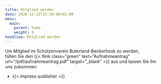 ```yaml
---
title: Mitglied werden
date: 2020-12-22T15:50:00+01:00
menu:
  main:
    parent: home
    weight: 5    
headline: Mitglied werden
---
```


Um Mitglied im Schützenverein Buterland-Beckerhook zu werden,   
füllen Sie den
{{< tlink class="green" text="Aufnahmeantrag" url="/pdf/aufnahmeantrag.pdf" target="_blank" >}} 
aus und lassen Sie 
ihn uns zukommen:   

- {{< impress-publisher >}}

